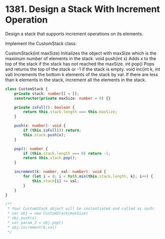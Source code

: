 # 1381. Design a Stack With Increment Operation

Design a stack that supports increment operations on its elements.

Implement the CustomStack class:

CustomStack(int maxSize) Initializes the object with maxSize which is the maximum number of elements in the stack.
void push(int x) Adds x to the top of the stack if the stack has not reached the maxSize.
int pop() Pops and returns the top of the stack or -1 if the stack is empty.
void inc(int k, int val) Increments the bottom k elements of the stack by val. If there are less than k elements in the stack, increment all the elements in the stack.

```ts
class CustomStack {
    private stack: number[] = [];
    constructor(private maxSize: number = 0) {}

    private isFull(): boolean {
        return this.stack.length === this.maxSize;
    }

    push(x: number): void {
        if (this.isFull()) return;
        this.stack.push(x);
    }

    pop(): number {
        if (this.stack.length === 0) return -1;
        return this.stack.pop();
    }

    increment(k: number, val: number): void {
        for (let i = 0; i < Math.min(this.stack.length, k); i++) {
            this.stack[i] += val;
        }
    }
}

/**
 * Your CustomStack object will be instantiated and called as such:
 * var obj = new CustomStack(maxSize)
 * obj.push(x)
 * var param_2 = obj.pop()
 * obj.increment(k,val)
 */
```
